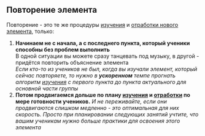 ## Повторение элемента
Повторение - это те же процедуры [изучения](001aИзучениеновогоэлемента.md) и [отработки нового элемента](001cОтработка.md), только:
1. **Начинаем не с начала, а с последнего пункта, который ученики способны без проблем выполнить**<br>В одной ситуации вы можете сразу танцевать под музыку, в другой - придётся повторить объяснение элемента<br>*Если кто-то из учеников не был, когда вы изучали элемент, который сейчас повторяете, то нужно в **ускоренном** темпе прогнать алгоритм [изучения](001aИзучениеновогоэлемента.md) с первого пункта до пункта актуального для основной части группы*
1. **Потом продвигаемся дольше по плану [изучения](001aИзучениеновогоэлемента.md) и [отработки](001cОтработка.md) по мере готовности учеников.** *И не переживайте, если они продвигаются слишком медленно - это оптимальная для них скорость. Просто при планировании следующих занятий учтите, что вашим ученикам нужно больше практики для освоения этого элемента*
